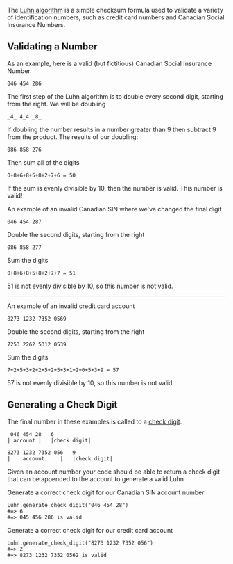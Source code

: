 The [Luhn algorithm](https://en.wikipedia.org/wiki/Luhn_algorithm) is
a simple checksum formula used to validate a variety of identification
numbers, such as credit card numbers and Canadian Social Insurance
Numbers.

Validating a Number
------

As an example, here is a valid (but fictitious) Canadian Social Insurance
Number.

```
046 454 286
```

The first step of the Luhn algorithm is to double every second digit,
starting from the right. We will be doubling

```
_4_ 4_4 _8_
```

If doubling the number results in a number greater than 9 then subtract 9
from the product. The results of our doubling:

```
086 858 276
```

Then sum all of the digits

```
0+8+6+8+5+8+2+7+6 = 50
```

If the sum is evenly divisible by 10, then the number is valid. This number is valid!

An example of an invalid Canadian SIN where we've changed the final digit

```
046 454 287
```

Double the second digits, starting from the right

```
086 858 277
```

Sum the digits

```
0+8+6+8+5+8+2+7+7 = 51
```

51 is not evenly divisible by 10, so this number is not valid.

----

An example of an invalid credit card account

```
8273 1232 7352 0569
```

Double the second digits, starting from the right

```
7253 2262 5312 0539
```

Sum the digits

```
7+2+5+3+2+2+5+2+5+3+1+2+0+5+3+9 = 57
```

57 is not evenly divisible by 10, so this number is not valid.

Generating a Check Digit
----

The final number in these examples is called to a [check digit](https://en.wikipedia.org/wiki/Check_digit).

```
 046 454 28   6
| account |   |check digit|
```

```
8273 1232 7352 056   9
|    account     |   |check digit|
```

Given an account number your code should be able to return a check digit
that can be appended to the account to generate a valid Luhn

Generate a correct check digit for our Canadian SIN account number

```
Luhn.generate_check_digit("046 454 28")
#=> 6
#=> 045 456 286 is valid
```

Generate a correct check digit for our credit card account

```
Luhn.generate_check_digit("8273 1232 7352 056")
#=> 2
#=> 8273 1232 7352 0562 is valid
```
